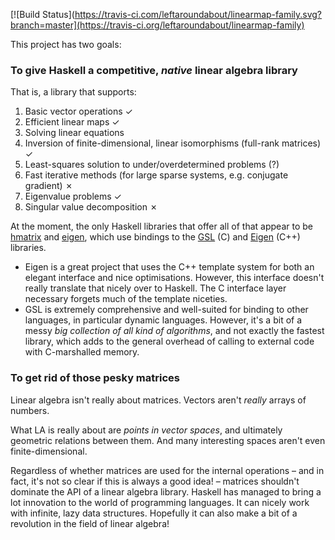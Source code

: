 [![Build Status](https://travis-ci.com/leftaroundabout/linearmap-family.svg?branch=master](https://travis-ci.org/leftaroundabout/linearmap-family)

This project has two goals:

### To give Haskell a competitive, _native_ linear algebra library

That is, a library that supports:

1. Basic vector operations ✓
2. Efficient linear maps ✓
3. Solving linear equations
  1. Inversion of finite-dimensional, linear isomorphisms (full-rank matrices) ✓
  2. Least-squares solution to under/overdetermined problems (?)
  3. Fast iterative methods (for large sparse systems, e.g. conjugate gradient) ✗
4. Eigenvalue problems ✓
5. Singular value decomposition ✗

At the moment, the only Haskell libraries that offer all of that appear to be
[hmatrix](http://hackage.haskell.org/package/hmatrix) and [eigen](http://hackage.haskell.org/package/eigen),
which use bindings to the [GSL](https://www.gnu.org/software/gsl/) (C)
and [Eigen](http://eigen.tuxfamily.org/index.php?title=Main_Page) (C++) libraries.

- Eigen is a great project that uses the C++ template system for both an elegant interface and nice optimisations.
  However, this interface doesn't really translate that nicely over to Haskell. The C interface layer necessary
  forgets much of the template niceties.
- GSL is extremely comprehensive and well-suited for binding to other languages, in particular dynamic languages.
  However, it's a bit of a messy _big collection of all kind of algorithms_, and not exactly the fastest library,
  which adds to the general overhead of calling to external code with C-marshalled memory.

### To get rid of those pesky matrices

Linear algebra isn't really about matrices. Vectors aren't _really_ arrays of numbers.

What LA is really about are _points in vector spaces_, and ultimately geometric relations between them.
And many interesting spaces aren't even finite-dimensional.

Regardless of whether matrices are used for the internal operations – and in fact, it's not so clear if
this is always a good idea! – matrices shouldn't dominate the API of a linear algebra library.
Haskell has managed to bring a lot innovation to the world of programming languages.
It can nicely work with infinite, lazy data structures.
Hopefully it can also make a bit of a revolution in the field of linear algebra!
